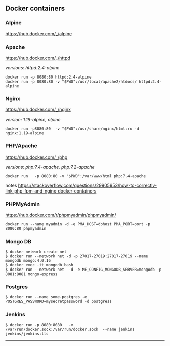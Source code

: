 ## Docker containers



### Alpine
https://hub.docker.com/_/alpine


### Apache
https://hub.docker.com/_/httpd

*versions: httpd:2.4-alpine*

```
docker run -p 8080:80 httpd:2.4-alpine
docker run -p 8080:80 -v "$PWD":/usr/local/apache2/htdocs/ httpd:2.4-alpine
```

### Nginx
https://hub.docker.com/_/nginx

*version: 1.19-alpine, alpine*

```
docker run -p8080:80  -v "$PWD":/usr/share/nginx/html:ro -d nginx:1.19-alpine
```

### PHP/Apache
https://hub.docker.com/_/php

*versions: php:7.4-apache, php:7.2-apache*

```
docker run   -p 8080:80 -v "$PWD":/var/www/html php:7.4-apache
```
notes
https://stackoverflow.com/questions/29905953/how-to-correctly-link-php-fpm-and-nginx-docker-containers

### PHPMyAdmin
https://hub.docker.com/r/phpmyadmin/phpmyadmin/

```
docker run --name myadmin -d -e PMA_HOST=dbhost PMA_PORT=port -p 8080:80 phpmyadmin
```


### Mongo DB
```
$ docker network create net
$ docker run --network net -d -p 27017-27019:27017-27019 --name mongodb mongo:4.0.16
$ docker exec -it mongodb bash
$ docker run --network net  -d -e ME_CONFIG_MONGODB_SERVER=mongodb -p 8081:8081 mongo-express
```


### Postgres 
```
$ docker run --name some-postgres -e POSTGRES_PASSWORD=mysecretpassword -d postgress
```

### Jenkins
```
$ docker run -p 8080:8080   -v /var/run/docker.sock:/var/run/docker.sock  --name jenkins jenkins/jenkins:lts
```




---